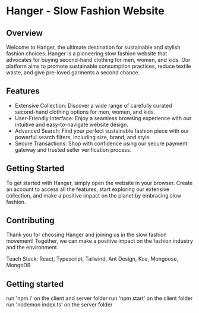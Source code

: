 # Hanger - Slow Fashion Website

## Overview

Welcome to Hanger, the ultimate destination for sustainable and stylish fashion choices. Hanger is a pioneering slow fashion website that advocates for buying second-hand clothing for men, women, and kids. Our platform aims to promote sustainable consumption practices, reduce textile waste, and give pre-loved garments a second chance.

## Features

- Extensive Collection: Discover a wide range of carefully curated second-hand clothing options for men, women, and kids.
- User-Friendly Interface: Enjoy a seamless browsing experience with our intuitive and easy-to-navigate website design.
- Advanced Search: Find your perfect sustainable fashion piece with our powerful search filters, including size, brand, and style.
- Secure Transactions: Shop with confidence using our secure payment gateway and trusted seller verification process.

## Getting Started

To get started with Hanger, simply open the website in your browser. Create an account to access all the features, start exploring our extensive collection, and make a positive impact on the planet by embracing slow fashion.

## Contributing

Thank you for choosing Hanger and joining us in the slow fashion movement! Together, we can make a positive impact on the fashion industry and the environment.

Teach Stack: React, Typescript, Tailwind, Ant Design, Koa, Mongoose, MongoDB

## Getting started
run 'npm i' on the client and server folder
run 'npm start' on the client folder
run 'nodemon index.ts' on the server folder
